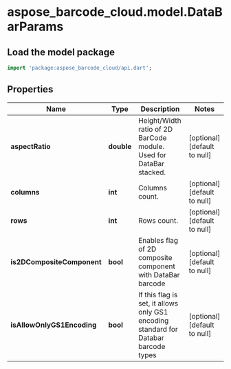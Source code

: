# aspose_barcode_cloud.model.DataBarParams

## Load the model package
```dart
import 'package:aspose_barcode_cloud/api.dart';
```

## Properties
Name | Type | Description | Notes
---- | ---- | ----------- | -----
**aspectRatio** | **double** | Height/Width ratio of 2D BarCode module. Used for DataBar stacked. | [optional] [default to null]
**columns** | **int** | Columns count. | [optional] [default to null]
**rows** | **int** | Rows count. | [optional] [default to null]
**is2DCompositeComponent** | **bool** | Enables flag of 2D composite component with DataBar barcode | [optional] [default to null]
**isAllowOnlyGS1Encoding** | **bool** | If this flag is set, it allows only GS1 encoding standard for Databar barcode types | [optional] [default to null]

